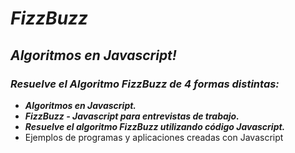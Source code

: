 # **_FizzBuzz_**

## **_Algoritmos en Javascript!_**

### **_Resuelve el Algoritmo FizzBuzz de 4 formas distintas:_**

- **_Algoritmos en Javascript._**
- **_FizzBuzz - Javascript para entrevistas de trabajo._**
- **_Resuelve el algoritmo FizzBuzz utilizando código Javascript._**
- Ejemplos de programas y aplicaciones creadas con Javascript
